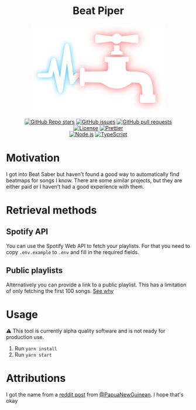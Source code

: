 <div align="center">

  # Beat Piper

  ![Logo](./assets/logo.png)

  [![GitHub Repo stars](https://img.shields.io/github/stars/D3SOX/beat-piper?style=for-the-badge)](https://github.com/D3SOX/beat-piper/stargazers)
  [![GitHub issues](https://img.shields.io/github/issues/D3SOX/beat-piper?style=for-the-badge)](https://github.com/D3SOX/beat-piper/issues)
  [![GitHub pull requests](https://img.shields.io/github/issues-pr-raw/D3SOX/beat-piper?label=pulls&style=for-the-badge)](https://github.com/D3SOX/beat-piper/pulls)
  <br>
  [![License](https://img.shields.io/github/license/D3SOX/beat-piper?style=for-the-badge)](https://github.com/D3OX/beat-piper/blob/master/LICENSE)
  [![Prettier](https://img.shields.io/badge/code_style-prettier-ff69b4.svg?style=for-the-badge)](https://github.com/prettier/prettier)
  <br>
  [![Node.js](https://img.shields.io/badge/node.js-339933?style=for-the-badge&logo=node.js&logoColor=fff)](https://nodejs.org/)
  [![TypeScript](https://img.shields.io/badge/TypeScript-007ACC?style=for-the-badge&logo=typescript&logoColor=fff)](https://www.typescriptlang.org/)

</div>

# Motivation
I got into Beat Saber but haven't found a good way to automatically find beatmaps for songs I know. There are some similar projects, but they are either paid or I haven't had a good experience with them. 

# Retrieval methods
## Spotify API
You can use the Spotify Web API to fetch your playlists.
For that you need to copy `.env.example` to `.env` and fill in the required fields.

## Public playlists
Alternatively you can provide a link to a public playlist.
This has a limitation of only fetching the first 100 songs. [See why](https://github.com/microlinkhq/spotify-url-info/issues/69#issuecomment-802364053)

# Usage
⚠️ This tool is currently alpha quality software and is not ready for production use.

1. Run `yarn install`
2. Run `yarn start`

# Attributions

I got the name from a [reddit post](https://www.reddit.com/r/beatsaber/comments/hneox9/comment/fxbynuq) from [@PapuaNewGuinean](https://www.reddit.com/user/PapuaNewGuinean). I hope that's okay
